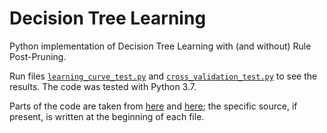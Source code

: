 # Decision Tree Learning

Python implementation of Decision Tree Learning with (and without) Rule Post-Pruning.

Run files [`learning_curve_test.py`](src/learning_curve_test.py) and 
[`cross_validation_test.py`](src/cross_validation_test.py) to see the results. The code was tested with Python 3.7.

Parts of the code are taken from [here](https://github.com/aimacode/aima-python) and 
[here](http://aima.cs.berkeley.edu/python/readme.html);
the specific source, if present, is written at the beginning of each file.
